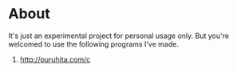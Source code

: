 # About

It's just an experimental project for personal usage only. But you're welcomed to use the following programs I've made.

1. http://puruhita.com/c
